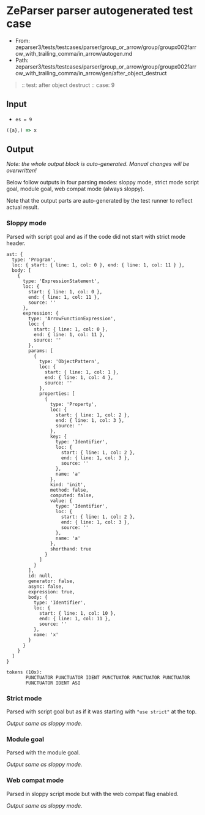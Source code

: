 # ZeParser parser autogenerated test case

- From: zeparser3/tests/testcases/parser/group_or_arrow/group/groupx002farrow_with_trailing_comma/in_arrow/autogen.md
- Path: zeparser3/tests/testcases/parser/group_or_arrow/group/groupx002farrow_with_trailing_comma/in_arrow/gen/after_object_destruct

> :: test: after object destruct
> :: case: 9

## Input

- `es = 9`

`````js
({a},) => x
`````

## Output

_Note: the whole output block is auto-generated. Manual changes will be overwritten!_

Below follow outputs in four parsing modes: sloppy mode, strict mode script goal, module goal, web compat mode (always sloppy).

Note that the output parts are auto-generated by the test runner to reflect actual result.

### Sloppy mode

Parsed with script goal and as if the code did not start with strict mode header.

`````
ast: {
  type: 'Program',
  loc: { start: { line: 1, col: 0 }, end: { line: 1, col: 11 } },
  body: [
    {
      type: 'ExpressionStatement',
      loc: {
        start: { line: 1, col: 0 },
        end: { line: 1, col: 11 },
        source: ''
      },
      expression: {
        type: 'ArrowFunctionExpression',
        loc: {
          start: { line: 1, col: 0 },
          end: { line: 1, col: 11 },
          source: ''
        },
        params: [
          {
            type: 'ObjectPattern',
            loc: {
              start: { line: 1, col: 1 },
              end: { line: 1, col: 4 },
              source: ''
            },
            properties: [
              {
                type: 'Property',
                loc: {
                  start: { line: 1, col: 2 },
                  end: { line: 1, col: 3 },
                  source: ''
                },
                key: {
                  type: 'Identifier',
                  loc: {
                    start: { line: 1, col: 2 },
                    end: { line: 1, col: 3 },
                    source: ''
                  },
                  name: 'a'
                },
                kind: 'init',
                method: false,
                computed: false,
                value: {
                  type: 'Identifier',
                  loc: {
                    start: { line: 1, col: 2 },
                    end: { line: 1, col: 3 },
                    source: ''
                  },
                  name: 'a'
                },
                shorthand: true
              }
            ]
          }
        ],
        id: null,
        generator: false,
        async: false,
        expression: true,
        body: {
          type: 'Identifier',
          loc: {
            start: { line: 1, col: 10 },
            end: { line: 1, col: 11 },
            source: ''
          },
          name: 'x'
        }
      }
    }
  ]
}

tokens (10x):
       PUNCTUATOR PUNCTUATOR IDENT PUNCTUATOR PUNCTUATOR PUNCTUATOR
       PUNCTUATOR IDENT ASI
`````

### Strict mode

Parsed with script goal but as if it was starting with `"use strict"` at the top.

_Output same as sloppy mode._

### Module goal

Parsed with the module goal.

_Output same as sloppy mode._

### Web compat mode

Parsed in sloppy script mode but with the web compat flag enabled.

_Output same as sloppy mode._
